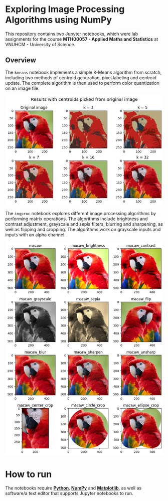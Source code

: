 # Exploring Image Processing Algorithms using NumPy
This repository contains two Jupyter notebooks, which were lab assignments for the course **MTH00057 - Applied Maths and Statistics** at VNUHCM - University of Science.

## Overview
The `kmeans` notebook implements a simple K-Means algorithm from scratch, including two methods of centroid generation, pixel labeling and centroid update. The complete algorithm is then used to perform color quantization on an image file.

![results from kmeans.ipynb](https://github.com/qhuongng/MTH00057_PA_NumPy-Projects/blob/main/kmeans.png?raw=true)

The `imgproc` notebook explores different image processing algorithms by performing matrix operations. The algorithms include brightness and contrast adjustment, grayscale and sepia filters, blurring and sharpening, as well as flipping and cropping. The algorithms work on grayscale inputs and inputs with an alpha channel.

![results from imgproc.ipynb](https://github.com/qhuongng/MTH00057_PA_NumPy-Projects/blob/main/imgproc.png?raw=true)

# How to run
The notebooks require [**Python**](https://www.python.org/downloads/), [**NumPy**](https://numpy.org/install/) and [**Matplotlib**](https://matplotlib.org/stable/users/getting_started/), as well as software/a text editor that supports Jupyter notebooks to run.
